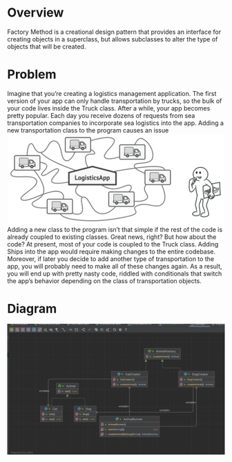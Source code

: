 # Overview
Factory Method is a creational design pattern that provides an interface for creating objects in a superclass, but allows subclasses to alter the type of objects that will be created.

# Problem 
Imagine that you’re creating a logistics management application. The first version of your app can only handle transportation by trucks, so the bulk of your code lives inside the Truck class.
After a while, your app becomes pretty popular. Each day you receive dozens of requests from sea transportation companies to incorporate sea logistics into the app.
Adding a new transportation class to the program causes an issue
![](problem1-en-2x.png)
Adding a new class to the program isn’t that simple if the rest of the code is already coupled to existing classes.
Great news, right? But how about the code? At present, most of your code is coupled to the Truck class. Adding Ships into the app would require making changes to the entire codebase. Moreover, if later you decide to add another type of transportation to the app, you will probably need to make all of these changes again.
As a result, you will end up with pretty nasty code, riddled with conditionals that switch the app’s behavior depending on the class of transportation objects.

# Diagram
![](factoryDiagram.png)
